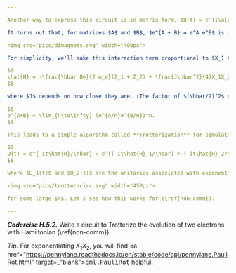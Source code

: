 ```yaml
---

Another way to express this circuit is in matrix form, $U(t) = e^{i\alpha t Z_1}e^{i\alpha tZ_2}$. Schrödinger's equation tells us, on the other hand, that $U(t) = e^{-t \hat{H}/\hbar} = e^{i\alpha t (Z_1 + Z_2)}$. These two expressions appear to be equal by virtue of the rule $e^{x + y} = e^x e^y$. But not so fast! We are dealing with *matrices* rather than numbers, and this makes a huge change.

It turns out that, for matrices $A$ and $B$, $e^{A + B} = e^A e^B$ is only true when $A$ and $B$ can be freely reordered, or $AB = BA$. We say such matrices **commute**. When terms do not commute, exponentiating their sum is hard. As a concrete example, consider two nearby electrons, who can feel each other's magnetic field. The Hamiltonian will now include an interaction term since the spins of these electrons would like to anti-align:

<img src="pics/dimagnets.svg" width="400px">

For simplicity, we'll make this interaction term proportional to $X_1 X_2$:

$$
\hat{H} = -\frac{\hbar Be}{2 m_e}(Z_1 + Z_2) + \frac{J\hbar^2}{4}X_1X_2, \tag{1} \label{non-comm}
$$

where $J$ depends on how close they are. (The factor of $(\hbar/2)^2$ comes from converting spins into Pauli operators.) To time evolve this system we need to exponentiate these non-commuting terms, which is hard. Thankfully, there is a beautiful approximation called the **Trotter-Suzuki decomposition**:

$$
e^{A+B} = \lim_{n\to\infty} (e^{A/n}e^{B/n})^n.
$$

This leads to a simple algorithm called **Trotterization** for simulating a quantum system. Suppose we have a Hamiltonian $\hat{H} = \hat{H}_1 + \hat{H}_2$ where $\hat{H}_1$ and $\hat{H}_2$ can be easily exponentiated in our computer, but don't commute. Then Trotter-Suzuki tells us that, for some large number of steps $n$,

$$
U(t) = e^{-it\hat{H}/\hbar} = e^{(-it\hat{H}_1/\hbar) + (-it\hat{H}_2/\hbar)} \approx \left[e^{-i(t/n)\hat{H}_1/\hbar}e^{-i(t/n)\hat{H}_2/\hbar}\right]^n = \left[U_1(t/n)U_2(t/n)\right]^n,
$$

where $U_1(t)$ and $U_2(t)$ are the unitaries associated with exponentiating the terms $\hat{H}_1$ and $\hat{H}_2$. Thus, we can approximate $U(t)$ with the circuit

<img src="pics/trotter-circ.svg" width="450px">

for some large $n$. Let's see how this works for (\ref{non-comm}).

---
```


***Codercise H.5.2.*** Write a circuit to Trotterize the evolution of two electrons with Hamiltonian (\ref{non-comm}).

*Tip.* For exponentiating $X_1X_2$, you will find <a href="https://pennylane.readthedocs.io/en/stable/code/api/pennylane.PauliRot.html" target=_"blank"><tt>qml.PauliRot</tt></a> helpful.

